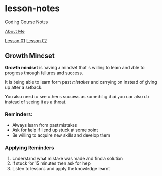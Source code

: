# lesson-notes
Coding Course Notes

[About Me](https://liam02walker.github.io/reading-notes/introduction/introduction)

[Lesson 01](https://liam02walker.github.io/reading-notes/lesson-01)
[Lesson 02](https://liam02walker.github.io/reading-notes/lesson-02)

## Growth Mindset
**Growth mindset** is having a mindset that is willing to learn and able to progress through failures and success.

It is being able to learn form past _mistakes_ and carrying on instead of giving up after a setback.

You also need to see other's success as something that you can also do instead of seeing it as a threat.

### Reminders:
- Always learn from past mistakes
- Ask for help if I end up stuck at some point
- Be willing to acquire new skills and develop them

### Applying Reminders
1. Understand what mistake was made and find a solution
2. If stuck for 15 minutes then ask for help
3. Listen to lessons and apply the knowledge learnt
